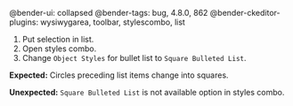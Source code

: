 @bender-ui: collapsed
@bender-tags: bug, 4.8.0, 862
@bender-ckeditor-plugins: wysiwygarea, toolbar, stylescombo, list

1. Put selection in list.
1. Open styles combo.
1. Change `Object Styles` for bullet list to `Square Bulleted List`.

**Expected:** Circles preceding list items change into squares.

**Unexpected:** `Square Bulleted List` is not available option in styles combo.
